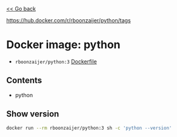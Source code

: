 [<< Go back](../README.md#overview)

https://hub.docker.com/r/rboonzaijer/python/tags

# Docker image: python

- `rboonzaijer/python:3` [Dockerfile](Dockerfile)

## Contents

- python

## Show version

```bash
docker run --rm rboonzaijer/python:3 sh -c 'python --version'
```
